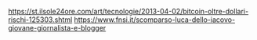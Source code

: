 https://st.ilsole24ore.com/art/tecnologie/2013-04-02/bitcoin-oltre-dollari-rischi-125303.shtml
https://www.fnsi.it/scomparso-luca-dello-iacovo-giovane-giornalista-e-blogger

